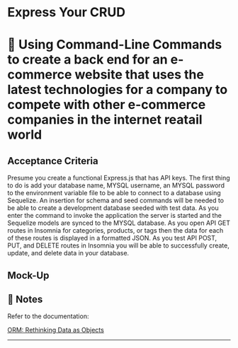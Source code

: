 # Express Your CRUD

# 📖 Using Command-Line Commands to create a back end for an e-commerce website that uses the latest technologies for a company to compete with other e-commerce companies in the internet reatail world


## Acceptance Criteria

Presume you create a functional Express.js that has API keys. The first thing to do is add your database name, MYSQL username, 
an MYSQL password to the environment variable file to be able to connect to a database using Sequelize. An insertion for schema 
and seed commands will be needed to be able to create a development database seeded with test data. As you enter the command to
invoke the application the server is started and the Sequelize models are synced to the MYSQL database. As you open API GET routes
in Insomnia for categories, products, or tags then the data for each of these routes is displayed in a formatted JSON. As you 
test API POST, PUT, and DELETE routes in Insomnia you will be able to successfully create, update, and delete data in your database.

## Mock-Up


## 📝 Notes

Refer to the documentation: 

[ORM: Rethinking Data as Objects](https://blog.yellowant.com/orm-rethinking-data-as-objects-8ddaa43b1410)

---







